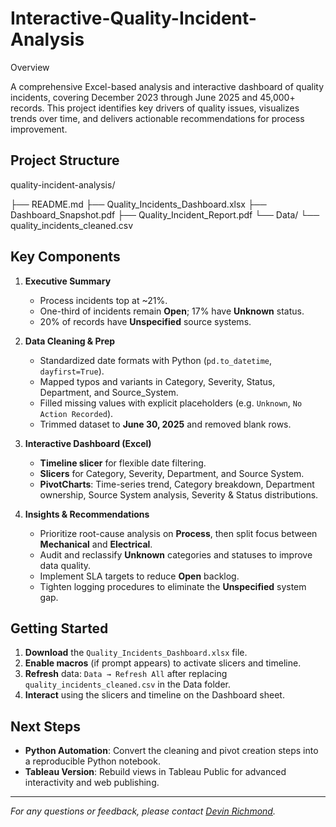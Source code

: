 # Interactive-Quality-Incident-Analysis


Overview

A comprehensive Excel-based analysis and interactive dashboard of quality incidents, covering December 2023 through June 2025 and 45,000+ records. This project identifies key drivers of quality issues, visualizes trends over time, and delivers actionable recommendations for process improvement.

## Project Structure
quality-incident-analysis/

├── README.md
├── Quality_Incidents_Dashboard.xlsx
├── Dashboard_Snapshot.pdf
├── Quality_Incident_Report.pdf
└── Data/
    └── quality_incidents_cleaned.csv

## Key Components
1. **Executive Summary**
   - Process incidents top at ~21%.
   - One-third of incidents remain **Open**; 17% have **Unknown** status.
   - 20% of records have **Unspecified** source systems.

2. **Data Cleaning & Prep**
   - Standardized date formats with Python (`pd.to_datetime`, `dayfirst=True`).
   - Mapped typos and variants in Category, Severity, Status, Department, and Source_System.
   - Filled missing values with explicit placeholders (e.g. `Unknown`, `No Action Recorded`).
   - Trimmed dataset to **June 30, 2025** and removed blank rows.

3. **Interactive Dashboard (Excel)**
   - **Timeline slicer** for flexible date filtering.
   - **Slicers** for Category, Severity, Department, and Source System.
   - **PivotCharts**: Time-series trend, Category breakdown, Department ownership, Source System analysis, Severity & Status distributions.

4. **Insights & Recommendations**
   - Prioritize root-cause analysis on **Process**, then split focus between **Mechanical** and **Electrical**.
   - Audit and reclassify **Unknown** categories and statuses to improve data quality.
   - Implement SLA targets to reduce **Open** backlog.
   - Tighten logging procedures to eliminate the **Unspecified** system gap.

## Getting Started
1. **Download** the `Quality_Incidents_Dashboard.xlsx` file.
2. **Enable macros** (if prompt appears) to activate slicers and timeline.
3. **Refresh** data: `Data → Refresh All` after replacing `quality_incidents_cleaned.csv` in the Data folder.
4. **Interact** using the slicers and timeline on the Dashboard sheet.

## Next Steps
- **Python Automation**: Convert the cleaning and pivot creation steps into a reproducible Python notebook.
- **Tableau Version**: Rebuild views in Tableau Public for advanced interactivity and web publishing.

---

*For any questions or feedback, please contact [Devin Richmond](richmonddevin13@gmail.com).*

